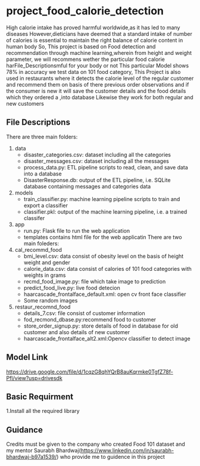 # project_food_calorie_detection
High calorie intake has proved harmful worldwide,as it has led to many diseases 
However,dieticians have deemed that a standard intake of number of calories is essential to maintain the right balance of calorie content 
in human body
So, This project is based on Food detection and recommendation through machine learning,wherein from height and weight parameter, we will recommens wether the particular food calorie harFile_Descriptionsmful for your body or not
This particular Model shows 78% in accuracy we test data on 101 food category, This Project is also used in restaurants where it detects
the calorie level of the regular customer and recommend them on basis of there previous order observations and if the consumer is new it will save the customer details and the food details which they ordered a ,into database
Likewise they work for both regular and new customers

## File Descriptions <a name="files"></a>
There are three main folders:
1. data
    - disaster_categories.csv: dataset including all the categories 
    - disaster_messages.csv: dataset including all the messages
    - process_data.py: ETL pipeline scripts to read, clean, and save data into a database
    - DisasterResponse.db: output of the ETL pipeline, i.e. SQLite database containing messages and categories data
2. models
    - train_classifier.py: machine learning pipeline scripts to train and export a classifier
    - classifier.pkl: output of the machine learning pipeline, i.e. a trained classifer
3. app
    - run.py: Flask file to run the web application
    - templates contains html file for the web applicatin
There are two main foleders:
1. cal_recommd_food
    - bmi_level.csv: data consist of obesity level  on the basis of height weight and gender
    - calorie_data.csv: data consist of calories of 101 food categories with weights in grams
    - recmd_food_image.py: file which take image to prediction
    - predict_food_live.py: live food detecion
    - haarcascade_frontalface_default.xml: open cv front face classifier
    - Some random images
2. restaur_recomnd_food
    - details_7.csv: file consist of customer information
    - fod_recmond_dbase.py:recommend food to customer
    - store_order_signup.py: store details of food in  database for old customer and also details of new customer
    - haarcascade_frontalface_alt2.xml:Opencv classifier to detect image
## Model Link <a name="files"></a>
https://drive.google.com/file/d/1cqzG8qhYQrB8auKqrmke0TgfZ78f-Pfl/view?usp=drivesdk
## Basic Requirment <a name="files"></a>
1.Install all the required library
## Guidance <a name="files"></a>
Credits must be given to the company who created Food 101 dataset and my mentor Saurabh Bhardwaj(https://www.linkedin.com/in/saurabh-bhardwaj-b97a1539/) who provide me to guidence in this project 

